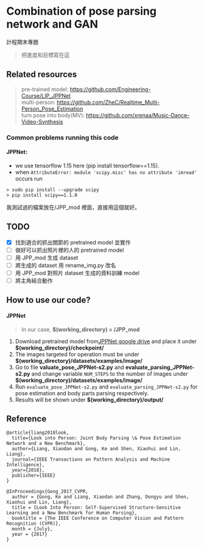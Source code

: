 # Combination of pose parsing network and GAN

計程期末專題

> 把進度和目標寫在這

## Related resources

> pre-trained model: https://github.com/Engineering-Course/LIP_JPPNet <br>
> multi-person: https://github.com/ZheC/Realtime_Multi-Person_Pose_Estimation <br>
> turn pose into body(MV): https://github.com/xrenaa/Music-Dance-Video-Synthesis

### Common problems running this code

#### JPPNet:

- we use tensorflow 1.15 here (pip install tensorflow==1.15).
- when `AttributeError: module 'scipy.misc' has no attribute 'imread'` occurs run

```
> sudo pip install --upgrade scipy
> pip install scipy==1.1.0
```

我測試過的檔案放在/JPP_mod 裡面，直接用這個就好。

## TODO

- [x] 找到適合的抓出關節的 pretrained model 並實作 <br>
- [ ] 做好可以抓出照片裡的人的 pretrained model <br>
- [ ] 用 JPP_mod 生成 dataset <br>
- [ ] 將生成的 dataset 用 rename_img.py 改名 <br>
- [ ] 用 JPP_mod 對照片 dataset 生成的資料訓練 model <br>
- [ ] 將主角結合動作

## How to use our code?

#### JPPNet

> In our case, **\$(working_directory) = /JPP_mod**

1. Download pretrained model from[JPPNet google drive](https://drive.google.com/file/d/1BFVXgeln-bek8TCbRjN6utPAgRE0LJZg/view) and place it under **\$(working_directory)/checkpoint/**
2. The images targeted for operation must be under **\$(working_directory)/datasets/examples/image/**
3. Go to file **valuate_pose_JPPNet-s2.py** and **evaluate_parsing_JPPNet-s2.py** and change variable `NUM_STEPS` to the number of images under **\$(working_directory)/datasets/examples/image/**
4. Run `evaluate_pose_JPPNet-s2.py` and `evaluate_parsing_JPPNet-s2.py` for pose estimation and body parts parsing respectively.
5. Results will be shown under **\$(working_directory)/output/**

## Reference

```
@article{liang2018look,
  title={Look into Person: Joint Body Parsing \& Pose Estimation Network and a New Benchmark},
  author={Liang, Xiaodan and Gong, Ke and Shen, Xiaohui and Lin, Liang},
  journal={IEEE Transactions on Pattern Analysis and Machine Intelligence},
  year={2018},
  publisher={IEEE}
}

@InProceedings{Gong_2017_CVPR,
  author = {Gong, Ke and Liang, Xiaodan and Zhang, Dongyu and Shen, Xiaohui and Lin, Liang},
  title = {Look Into Person: Self-Supervised Structure-Sensitive Learning and a New Benchmark for Human Parsing},
  booktitle = {The IEEE Conference on Computer Vision and Pattern Recognition (CVPR)},
  month = {July},
  year = {2017}
}
```
